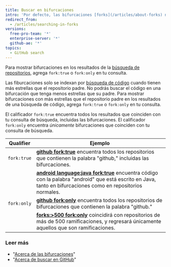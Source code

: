 ```yaml
---
title: Buscar en bifurcaciones
intro: 'Por defecto, las bifurcaciones [forks](/articles/about-forks) no se muestran en los resultados de la búsqueda. Puedes elegir incluirlas en las búsquedas de repositorios y en las búsquedas de código si cumplen con determinados criterios.'
redirect_from:
  - /articles/searching-in-forks
versions:
  free-pro-team: '*'
  enterprise-server: '*'
  github-ae: '*'
topics:
  - GitHub search
---
```


Para mostrar bifurcaciones en los resultados de la [búsqueda de repositorios](/articles/searching-for-repositories), agrega `fork:true` o `fork:only` en tu consulta.

Las fiburcaciones solo se indexan por [búsqueda de código](/articles/searching-code) cuando tienen más estrellas que el repositorio padre. No podrás buscar el código en una bifurcación que tenga menos estrellas que su padre. Para mostrar bifurcaciones con más estrellas que el repositorio padre en los resultados de una búsqueda de código, agrega `fork:true` o `fork:only` en tu consulta.

El calificador `fork:true` encuentra todos los resultados que coinciden con tu consulta de búsqueda, incluidas las bifurcaciones. El calificador `fork:only` encuentra _únicamente_ bifurcaciones que coinciden con tu consulta de búsqueda.

| Qualifier   | Ejemplo                                                                                                                                                                                                                                    |
| ----------- | ------------------------------------------------------------------------------------------------------------------------------------------------------------------------------------------------------------------------------------------ |
| `fork:true` | [**github fork:true**](https://github.com/search?q=github+fork%3Atrue&type=Repositories) encuentra todos los repositorios que contienen la palabra "github," incluidas las bifurcaciones.                                                  |
|             | [**android language:java fork:true**](https://github.com/search?q=android+language%3Ajava+fork%3Atrue&type=Code) encuentra código con la palabra "android" que está escrito en Java, tanto en bifurcaciones como en repositorios normales. |
| `fork:only` | [**github fork:only**](https://github.com/search?q=github+fork%3Aonly&type=Repositories) encuentra todos los repositorios de bifurcaciones que contienen la palabra "github."                                                              |
|             | [**forks:>500 fork:only**](https://github.com/search?q=forks%3A%3E500+fork%3Aonly&type=Repositories) coincidirá con repositorios de más de 500 ramificaciones, y regresará únicamente aquellos que son ramificaciones.                     |

### Leer más

- "[Acerca de las bifurcaciones](/articles/about-forks)"
- "[Acerca de buscar en GitHub](/articles/about-searching-on-github)"
